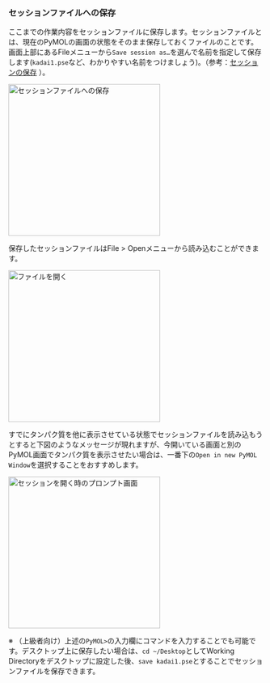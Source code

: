 ### セッションファイルへの保存

ここまでの作業内容をセッションファイルに保存します。セッションファイルとは、現在のPyMOLの画面の状態をそのまま保存しておくファイルのことです。画面上部にあるFileメニューから`Save session as…`を選んで名前を指定して保存します(`kadai1.pse`など、わかりやすい名前をつけましょう)。（参考：[セッションの保存](../ch02/session.md) ）。

<img src="./image/savesession.png" width="300px" alt="セッションファイルへの保存">

保存したセッションファイルはFile > Openメニューから読み込むことができます。

<img src="./image/fileopen.png" width="300px" alt="ファイルを開く">

すでにタンパク質を他に表示させている状態でセッションファイルを読み込もうとすると下図のようなメッセージが現れますが、今開いている画面と別のPyMOL画面でタンパク質を表示させたい場合は、一番下の`Open in new PyMOL Window`を選択することをおすすめします。

<img src="./image/loadsession.png" width="300px" alt="セッションを開く時のプロンプト画面">

※ （上級者向け）上述の`PyMOL>`の入力欄にコマンドを入力することでも可能です。デスクトップ上に保存したい場合は、`cd ~/Desktop`としてWorking Directoryをデスクトップに設定した後、`save kadai1.pse`とすることでセッションファイルを保存できます。
